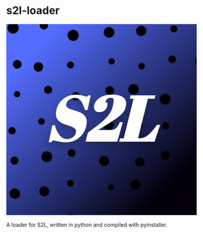 # s2l-loader

![App Icon](https://raw.githubusercontent.com/python313again/s2l-loader/refs/heads/main/AppIcon%7Eios-marketing.png)

A loader for S2L, written in python and compiled with pyinstaller.
